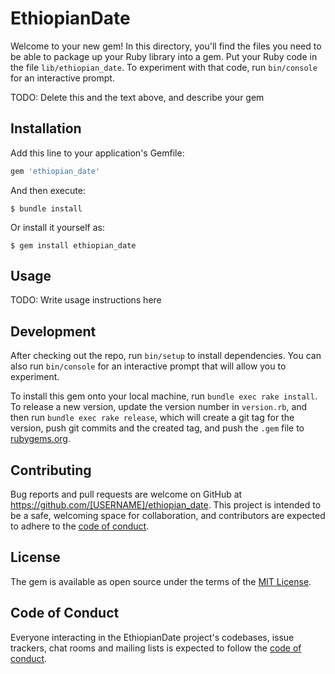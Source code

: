 # EthiopianDate

Welcome to your new gem! In this directory, you'll find the files you need to be able to package up your Ruby library into a gem. Put your Ruby code in the file `lib/ethiopian_date`. To experiment with that code, run `bin/console` for an interactive prompt.

TODO: Delete this and the text above, and describe your gem

## Installation

Add this line to your application's Gemfile:

```ruby
gem 'ethiopian_date'
```

And then execute:

    $ bundle install

Or install it yourself as:

    $ gem install ethiopian_date

## Usage

TODO: Write usage instructions here

## Development

After checking out the repo, run `bin/setup` to install dependencies. You can also run `bin/console` for an interactive prompt that will allow you to experiment.

To install this gem onto your local machine, run `bundle exec rake install`. To release a new version, update the version number in `version.rb`, and then run `bundle exec rake release`, which will create a git tag for the version, push git commits and the created tag, and push the `.gem` file to [rubygems.org](https://rubygems.org).

## Contributing

Bug reports and pull requests are welcome on GitHub at https://github.com/[USERNAME]/ethiopian_date. This project is intended to be a safe, welcoming space for collaboration, and contributors are expected to adhere to the [code of conduct](https://github.com/[USERNAME]/ethiopian_date/blob/master/CODE_OF_CONDUCT.md).

## License

The gem is available as open source under the terms of the [MIT License](https://opensource.org/licenses/MIT).

## Code of Conduct

Everyone interacting in the EthiopianDate project's codebases, issue trackers, chat rooms and mailing lists is expected to follow the [code of conduct](https://github.com/[USERNAME]/ethiopian_date/blob/master/CODE_OF_CONDUCT.md).
